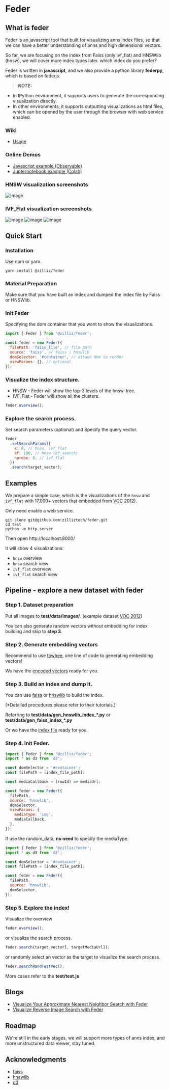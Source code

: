 # Feder

## What is feder

Feder is an javascript tool that built for visualizing anns index files, so that we can have a better understanding of anns and high dimensional vectors.

So far, we are focusing on the index from Faiss (only ivf_flat) and HNSWlib (hnsw), we will cover more index types later. which index do you prefer?

Feder is written in **javascript**, and we also provide a python library **federpy**, which is based on federjs.

> **_NOTE:_**

- In IPython environment, it supports users to generate the corresponding visualization directly.
- In other environments, it supports outputting visualizations as html files, which can be opened by the user through the browser with web service enabled.

### Wiki

- [Usage](https://github.com/zilliztech/feder/wiki)

### Online Demos

- [Javascript example (Observable)](https://observablehq.com/@min-tian/feder)
- [Jupternotebook example (Colab)](https://colab.research.google.com/drive/12L_oJPR-yFDlORpPondsqGNTPVsSsUwi#scrollTo=N3qqBAYxYcbt)

### HNSW visualization screenshots

![image](./fig/hnsw_search.png)

### IVF_Flat visualization screenshots

![image](./fig/ivfflat_coarse.png)
![image](./fig/ivfflat_fine_polar.png)
![image](./fig/ivfflat_fine_project.png)

## Quick Start

### Installation

Use npm or yarn.

```shell
yarn install @zilliz/feder
```

### Material Preparation

Make sure that you have built an index and dumped the index file by Faiss or HNSWlib.

### Init Feder

Specifying the dom container that you want to show the visualizations.

```js
import { Feder } from '@zilliz/feder';

const feder = new Feder({
  filePath: 'faiss_file', // file path
  source: 'faiss', // faiss | hnswlib
  domSelector: '#container', // attach dom to render
  viewParams: {}, // optional
});
```

### Visualize the index structure.

- HNSW - Feder will show the top-3 levels of the hnsw-tree.
- IVF_Flat - Feder will show all the clusters.

```js
feder.overview();
```

### Explore the search process.

Set search parameters (optional) and Specify the query vector.

```js
feder
  .setSearchParams({
    k: 8, // hnsw, ivf_flat
    ef: 100, // hnsw (ef_search)
    nprobe: 8, // ivf_flat
  })
  .search(target_vector);
```

## Examples

We prepare a simple case, which is the visualizations of the `hnsw` and `ivf_flat` with 17,000+ vectors that embedded from [VOC 2012](http://host.robots.ox.ac.uk/pascal/VOC/voc2012/VOCtrainval_11-May-2012.tar)).

Only need enable a web service.

```shell
git clone git@github.com:zilliztech/feder.git
cd test
python -m http.server
```

Then open http://localhost:8000/

It will show 4 visualizations:
- `hnsw` overview
- `hnsw` search view
- `ivf_flat` overview
- `ivf_flat` search view

## Pipeline - explore a new dataset with feder

### Step 1. Dataset preparation

Put all images to **test/data/images/**. (example dataset [VOC 2012](http://host.robots.ox.ac.uk/pascal/VOC/voc2012/VOCtrainval_11-May-2012.tar))

You can also generate random vectors without embedding for index building and skip to **step 3**.

### Step 2. Generate embedding vectors

Recommend to use [towhee](https://github.com/towhee-io/towhee), one line of code to generating embedding vectors!

We have the [encoded vectors](https://assets.zilliz.com/voc_vectors_e8ec5a5eae.csv) ready for you.

### Step 3. Build an index and dump it.

You can use [faiss](https://github.com/facebookresearch/faiss) or [hnswlib](https://github.com/nmslib/hnswlib) to build the index.

(\*Detailed procedures please refer to their tutorials.)

Referring to **test/data/gen_hnswlib_index_\*.py** or **test/data/gen_faiss_index_\*.py**

Or we have the [index file](https://assets.zilliz.com/hnswlib_hnsw_voc_17k_1f1dfd63a9.index) ready for you.

### Step 4. Init Feder.

```js
import { Feder } from '@zilliz/feder';
import * as d3 from 'd3';

const domSelector = '#container';
const filePath = [index_file_path];

const mediaCallback = (rowId) => mediaUrl;

const feder = new Feder({
  filePath,
  source: 'hnswlib',
  domSelector,
  viewParams: {
    mediaType: 'img',
    mediaCallback,
  },
});
```

If use the random_data, **no need** to specify the mediaType.

```js
import { Feder } from '@zilliz/feder';
import * as d3 from 'd3';

const domSelector = '#container';
const filePath = [index_file_path];

const feder = new Feder({
  filePath,
  source: 'hnswlib',
  domSelector,
});
```

### Step 5. Explore the index!

Visualize the overview

```js
feder.overview();
```

or visualize the search process.

```js
feder.search(target_vector[, targetMediaUrl]);
```

or randomly select an vector as the target to visualize the search process.

```js
feder.searchRandTestVec();
```

More cases refer to the **test/test.js**

## Blogs

- [Visualize Your Approximate Nearest Neighbor Search with Feder](https://zilliz.com/blog/Visualize-Your-Approximate-Nearest-Neighbor-Search-with-Feder)
- [Visualize Reverse Image Search with Feder](https://zilliz.com/blog/Visualize-Reverse-Image-Search-with-Feder)

## Roadmap

We're still in the early stages, we will support more types of anns index, and more unstructured data viewer, stay tuned.

## Acknowledgments

- [faiss](https://github.com/facebookresearch/faiss)
- [hnswlib](https://github.com/nmslib/hnswlib)
- [d3](https://github.com/d3/d3)
